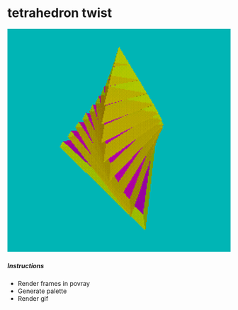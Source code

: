 # tetrahedron twist

![tetrahedron twist](https://github.com/discatte/tetrahedron_twist/raw/main/wobbles%20-%20tetra%20twist2x.gif)

##### Instructions

* Render frames in povray
* Generate palette
* Render gif
